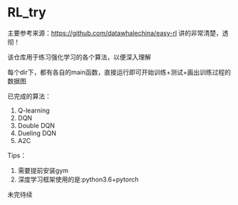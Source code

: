 # RL_try

主要参考来源：https://github.com/datawhalechina/easy-rl
讲的非常清楚，透彻！

该仓库用于练习强化学习的各个算法，以便深入理解

每个dir下，都有各自的main函数，直接运行即可开始训练+测试+画出训练过程的数据图

已完成的算法：
1. Q-learning
2. DQN
3. Double DQN
4. Dueling DQN
5. A2C

Tips：

1. 需要提前安装gym
2. 深度学习框架使用的是:python3.6+pytorch

未完待续